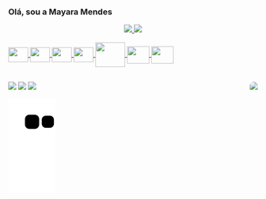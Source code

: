### Olá, sou a Mayara Mendes

<div align="center">
  <a href="https://github.com/mayaramends">
  <img height="180em" src="https://github-readme-stats.vercel.app/api?username=mayaramends&show_icons=true&theme=dracula&include_all_commits=true&count_private=true"/>
  <img height="180em" src="https://github-readme-stats.vercel.app/api/top-langs/?username=mayaramends&layout=compact&langs_count=7&theme=dracula"/>
</div>

<div style="display: inline_block"><br>
  <img align="center" height="30" width="40" src="https://cdn.jsdelivr.net/gh/devicons/devicon/icons/c/c-original.svg" />
  <img align="center" height="30" width="40" src="https://cdn.jsdelivr.net/gh/devicons/devicon/icons/html5/html5-original.svg" />
  <img align="center" height="30" width="40" src="https://cdn.jsdelivr.net/gh/devicons/devicon/icons/css3/css3-original.svg" />
  <img align="center" height="30" width="40" src="https://cdn.jsdelivr.net/gh/devicons/devicon/icons/javascript/javascript-original.svg" />
  <img align="center" height="50" width="60" src="https://cdn.jsdelivr.net/gh/devicons/devicon/icons/php/php-original.svg" />
  <img align="center" height="35" width="45" src="https://cdn.jsdelivr.net/gh/devicons/devicon/icons/python/python-original.svg" />
  <!--<img align="center" height="50" width="60" src="https://cdn.jsdelivr.net/gh/devicons/devicon/icons/django/django-original.svg" />-->
  <img align="center" height="35" width="45" src="https://cdn.jsdelivr.net/gh/devicons/devicon/icons/postgresql/postgresql-original.svg" />
</div>

  ##
 
<div> 
  
  <a href="https://instagram.com/mayaramends_" target="_blank">
    <img src="https://img.shields.io/badge/-Instagram-%23E4405F?style=for-the-badge&logo=instagram&logoColor=white" target="_blank"></a>
 <a href = "mailto:may.dcmendes@gmail.com">
   <img src="https://img.shields.io/badge/Gmail-D14836?style=for-the-badge&logo=gmail&logoColor=white" target="_blank"></a>
 <a href="https://www.linkedin.com/in/mayaramends" target="_blank">
   <img src="https://img.shields.io/badge/-LinkedIn-%230077B5?style=for-the-badge&logo=linkedin&logoColor=white" target="_blank"></a> 
 
  <img align="right" height="100" style="border-radius:50px;" src="https://media.discordapp.net/attachments/818987561779068949/951227779490385921/Webp.net-gifmaker.gif?width=361&height=361">
  
  ![Snake animation](https://github.com/mayaramends/mayaramends/blob/output/github-contribution-grid-snake.svg)
  
</div>

<!--
**mayaramends/mayaramends** is a ✨ _special_ ✨ repository because its `README.md` (this file) appears on your GitHub profile.

Here are some ideas to get you started:

- 🔭 I’m currently working on ...
- 🌱 I’m currently learning ...
- 👯 I’m looking to collaborate on ...
- 🤔 I’m looking for help with ...
- 💬 Ask me about ...
- 📫 How to reach me: ...
- 😄 Pronouns: ...
- ⚡ Fun fact: ...
-->
